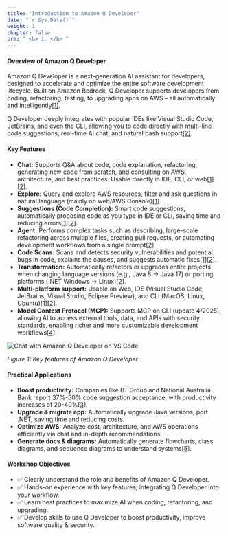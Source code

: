```yaml
---
title: "Introduction to Amazon Q Developer"
date: "`r Sys.Date()`"
weight: 1
chapter: false
pre: " <b> 1. </b> "
---
```


#### Overview of Amazon Q Developer

Amazon Q Developer is a next-generation AI assistant for developers, designed to accelerate and optimize the entire software development lifecycle. Built on Amazon Bedrock, Q Developer supports developers from coding, refactoring, testing, to upgrading apps on AWS – all automatically and intelligently[\[1\]](https://docs.aws.amazon.com/amazonq/latest/qdeveloper-ug/what-is.html).

Q Developer deeply integrates with popular IDEs like Visual Studio Code, JetBrains, and even the CLI, allowing you to code directly with multi-line code suggestions, real-time AI chat, and natural bash support[\[2\]](https://www.maginative.com/article/amazon-unveils-q-developer-bringing-generative-ai-to-boost-software-development-productivity/).

#### Key Features

- **Chat:** Supports Q&A about code, code explanation, refactoring, generating new code from scratch, and consulting on AWS, architecture, and best practices. Usable directly in IDE, CLI, or web[\[1\]](https://docs.aws.amazon.com/amazonq/latest/qdeveloper-ug/what-is.html)[\[2\]](https://aws.amazon.com/q/developer/).
- **Explore:** Query and explore AWS resources, filter and ask questions in natural language (mainly on web/AWS Console)[\[1\]](https://docs.aws.amazon.com/amazonq/latest/qdeveloper-ug/what-is.html).
- **Suggestions (Code Completion):** Smart code suggestions, automatically proposing code as you type in IDE or CLI, saving time and reducing errors[\[1\]](https://docs.aws.amazon.com/amazonq/latest/qdeveloper-ug/what-is.html)[\[2\]](https://aws.amazon.com/q/developer/).
- **Agent:** Performs complex tasks such as describing, large-scale refactoring across multiple files, creating pull requests, or automating development workflows from a single prompt[\[2\]](https://aws.amazon.com/q/developer/).
- **Code Scans:** Scans and detects security vulnerabilities and potential bugs in code, explains the causes, and suggests automatic fixes[\[1\]](https://docs.aws.amazon.com/amazonq/latest/qdeveloper-ug/what-is.html)[\[2\]](https://aws.amazon.com/q/developer/).
- **Transformation:** Automatically refactors or upgrades entire projects when changing language versions (e.g., Java 8 → Java 17) or porting platforms (.NET Windows → Linux)[\[2\]](https://aws.amazon.com/q/developer/).
- **Multi-platform support:** Usable on Web, IDE (Visual Studio Code, JetBrains, Visual Studio, Eclipse Preview), and CLI (MacOS, Linux, Ubuntu)[\[1\]](https://docs.aws.amazon.com/amazonq/latest/qdeveloper-ug/what-is.html)[\[2\]](https://aws.amazon.com/q/developer/).
- **Model Context Protocol (MCP):** Supports MCP on CLI (update 4/2025), allowing AI to access external tools, data, and APIs with security standards, enabling richer and more customizable development workflows[\[4\]](https://aws.amazon.com/about-aws/whats-new/2025/04/amazon-q-developer-cli-model-context-protocol/).

![Chat with Amazon Q Developer on VS Code](/images/1-introduction/image.png?width=40pc)

*Figure 1: Key features of Amazon Q Developer*

#### Practical Applications

- **Boost productivity:** Companies like BT Group and National Australia Bank report 37%-50% code suggestion acceptance, with productivity increases of 20-40%[\[3\]](https://www.missioncloud.com/blog/what-is-amazon-q-and-how-does-it-unlock-productivity-for-businesses-and-developers).
- **Upgrade & migrate app:** Automatically upgrade Java versions, port .NET, saving time and reducing costs.
- **Optimize AWS:** Analyze cost, architecture, and AWS operations efficiently via chat and in-depth recommendations.
- **Generate docs & diagrams:** Automatically generate flowcharts, class diagrams, and sequence diagrams to understand systems[\[5\]](https://aws.amazon.com/blogs/dotnet/generate-code-documentation-using-amazon-q-developer/).

#### Workshop Objectives

- ✅ Clearly understand the role and benefits of Amazon Q Developer.
- ✅ Hands-on experience with key features, integrating Q Developer into your workflow.
- ✅ Learn best practices to maximize AI when coding, refactoring, and upgrading.
- ✅ Develop skills to use Q Developer to boost productivity, improve software quality & security.